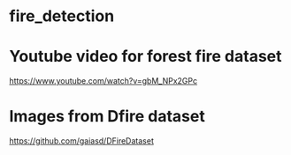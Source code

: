# fire_detection



# Youtube video for forest fire dataset
https://www.youtube.com/watch?v=gbM_NPx2GPc


# Images from Dfire dataset
https://github.com/gaiasd/DFireDataset
